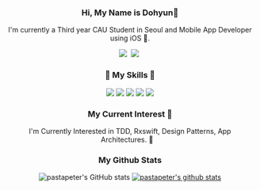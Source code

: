 <h3 align="center">Hi, My Name is Dohyun👋</h3>
<p align="center">
I'm currently a Third year CAU Student in Seoul and Mobile App Developer using iOS 🍎.
</p>  
<p align="center">
<a href="https://www.instagram.com/dhyunni_/"><img src="https://img.shields.io/badge/Instagram-E4405F?style=flat-square&logo=Instagram&logoColor=white&link=https://www.instagram.com/hye_inisfree/"/></a>&nbsp
<a href="mailto:a01054140593@gmail.com"><img src="https://img.shields.io/badge/Gmail-d14836?style=flat-square&logo=Gmail&logoColor=white&link=a01054140593@gmail.com"/></a>&nbsp
</p>


<h3 align="center">🔨 My Skills 🔨</h3>

<p align="center">
<img src="https://img.shields.io/badge/Swift-F05138?style=flat-square&logo=Swift&logoColor=white"/></a>
<img src="https://img.shields.io/badge/iOS-000000?style=flat-square&logo=iOS&logoColor=white"/></a>
<img src="https://img.shields.io/badge/ReactiveX-B7178C?style=flat-square&logo=ReactiveX&logoColor=white"/></a>
<img src="https://img.shields.io/badge/Firebase-FFCA28?style=flat-square&logo=FirebaseX&logoColor=white"/></a>
<img src="https://img.shields.io/badge/Figma-F24E1E?style=flat-square&logo=FigmaX&logoColor=white"/></a>
</p>

<h3 align="center">My Current Interest 🐤 </h3>

<p align="center">
I'm Currently Interested in TDD, Rxswift, Design Patterns, App Architectures. 🚀&nbsp&nbsp&nbsp
</p>

<h3 align="center"> My Github Stats </h3>
<div align="center">
  
![pastapeter's GitHub stats](https://github-readme-stats.vercel.app/api?username=pastapeter&show_icons=true&theme=default)
[![pastapeter's github stats](https://github-readme-stats.vercel.app/api/top-langs/?username=pastapeter&show_icons=true&hide_border=true&title_color=004386&icon_color=004386&layout=compact)](https://github.com/pastapeter)


</div>
